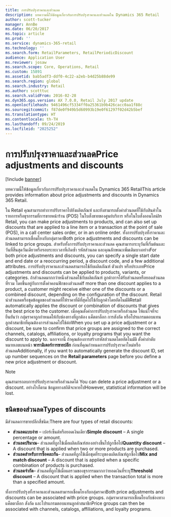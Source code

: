 ```yaml
---
title: การปรับปรุงราคาและส่วนลด
description: บทความนี้ให้ข้อมูลเกี่ยวกับการปรับปรุงราคาและส่วนลดใน Dynamics 365 Retail
author: scott-tucker
manager: AnnBe
ms.date: 06/20/2017
ms.topic: article
ms.prod: ''
ms.service: dynamics-365-retail
ms.technology: ''
ms.search.form: RetailParameters, RetailPeriodicDiscount
audience: Application User
ms.reviewer: josaw
ms.search.scope: Core, Operations, Retail
ms.custom: 15891
ms.assetid: bab5adf3-ddf0-4c22-a2eb-b4d25b88de99
ms.search.region: global
ms.search.industry: Retail
ms.author: scotttuc
ms.search.validFrom: 2016-02-28
ms.dyn365.ops.version: AX 7.0.0, Retail July 2017 update
ms.openlocfilehash: 9461496cf5334ff0a25361b9b426cacc0aa1f88c
ms.sourcegitcommit: f87de0f949b5d60993b19e0f61297f02d42b5bef
ms.translationtype: HT
ms.contentlocale: th-TH
ms.lasthandoff: 09/24/2019
ms.locfileid: "2025252"
---
```

# <a name="price-adjustments-and-discounts"></a><span data-ttu-id="6e0e4-103">การปรับปรุงราคาและส่วนลด</span><span class="sxs-lookup"><span data-stu-id="6e0e4-103">Price adjustments and discounts</span></span>

[!include [banner](includes/banner.md)]

<span data-ttu-id="6e0e4-104">บทความนี้ให้ข้อมูลเกี่ยวกับการปรับปรุงราคาและส่วนลดใน Dynamics 365 Retail</span><span class="sxs-lookup"><span data-stu-id="6e0e4-104">This article provides information about price adjustments and discounts in Dynamics 365 Retail.</span></span>

<span data-ttu-id="6e0e4-105">ใน Retail คุณสามารถทำการปรับราคาไปยังผลิตภัณฑ์ และยังสามารถตั้งค่าส่วนลดที่ใช้กับสินค้าในรายการหรือธุรกรรมที่การขายหน้าร้าน (POS) ในใบสั่งขายของศูนย์บริการ หรือในใบสั่งออนไลน์</span><span class="sxs-lookup"><span data-stu-id="6e0e4-105">In Retail, you can make price adjustments to products, and can also set up discounts that are applied to a line item or a transaction at the point of sale (POS), in a call center sales order, or in an online order.</span></span> <span data-ttu-id="6e0e4-106">ทั้งการปรับปรุงทั้งราคาและส่วนลดสามารถเชื่อมโยงกับกลุ่มราคา</span><span class="sxs-lookup"><span data-stu-id="6e0e4-106">Both price adjustments and discounts can be linked to price groups.</span></span> <span data-ttu-id="6e0e4-107">สำหรับทั้งการปรับปรุงราคาและส่วนลด คุณสามารถระบุวันที่เริ่มต้นและวันที่สิ้นสุดวันเดียวหรือรอบระยะเวลาที่เกิดซ้ำ รหัสส่วนลด และคุณลักษณะเพิ่มเติมบางอย่าง</span><span class="sxs-lookup"><span data-stu-id="6e0e4-107">For both price adjustments and discounts, you can specify a single start date and end date or a reoccurring period, a discount code, and a few additional attributes.</span></span> <span data-ttu-id="6e0e4-108">การปรับปรุงราคาและส่วนลดสามารถใช้กับผลิตภัณฑ์ ตัวแปร หรือประเภท</span><span class="sxs-lookup"><span data-stu-id="6e0e4-108">Price adjustments and discounts can be applied to products, variants, or categories.</span></span> <span data-ttu-id="6e0e4-109">ถ้าส่วนลดมากกว่าหนึ่งส่วนลดใช้กับผลิตภัณฑ์ ลูกค้าอาจได้รับส่วนลดหรือยอดส่วนลดที่รวม โดยขึ้นอยู่กับการตั้งค่าคอนฟิกของส่วนลด</span><span class="sxs-lookup"><span data-stu-id="6e0e4-109">If more than one discount applies to a product, a customer might receive either one of the discounts or a combined discount, depending on the configuration of the discount.</span></span> <span data-ttu-id="6e0e4-110">Retail นำส่วนลดหรือชุดข้อมูลของส่วนลดที่ให้ราคาที่ดีที่สุดไปใช้กับลูกค้าโดยอัตโนมัติ</span><span class="sxs-lookup"><span data-stu-id="6e0e4-110">Retail automatically applies the discount or combination of discounts that gives the best price to the customer.</span></span> <span data-ttu-id="6e0e4-111">เมื่อคุณตั้งค่าการปรับปรุงราคาหรือส่วนลด ให้แน่ใจที่จะยืนยันว่า กลุ่มราคาถูกกำหนดให้กับช่องทางที่ถูกต้อง แค็ตตาล็อก การสังกัด หรือโปรแกรมตอบแทนลูกค้าสมาชิกที่คุณต้องการส่วนลดไปใช้ต่อ</span><span class="sxs-lookup"><span data-stu-id="6e0e4-111">When you set up a price adjustment or a discount, be sure to confirm that price groups are assigned to the correct channels, catalogs, affiliations, or loyalty programs that you want the discount to apply to.</span></span> <span data-ttu-id="6e0e4-112">นอกจากนี้ ถ้าคุณต้องการสร้างรหัสส่วนลดโดยอัตโนมัติ ตั้งค่าลำดับหมายเลขบนหน้า **พารามิเตอร์การขายปลีก** ก่อนที่คุณกำหนดการปรับปรุงราคาใหม่หรือส่วนลด</span><span class="sxs-lookup"><span data-stu-id="6e0e4-112">Additionally, if you want to automatically generate the discount ID, set up number sequences on the **Retail parameters** page before you define a new price adjustment or discount.</span></span>

> [!NOTE]
> <span data-ttu-id="6e0e4-113">คุณสามารถลบการปรับปรุงราคาหรือส่วนลดได้ </span><span class="sxs-lookup"><span data-stu-id="6e0e4-113">You can delete a price adjustment or a discount.</span></span> <span data-ttu-id="6e0e4-114">อย่างไรก็ตาม ข้อมูลทางสถิติจะหายไป</span><span class="sxs-lookup"><span data-stu-id="6e0e4-114">However, statistical information will be lost.</span></span>

## <a name="types-of-discounts"></a><span data-ttu-id="6e0e4-115">ชนิดของส่วนลด</span><span class="sxs-lookup"><span data-stu-id="6e0e4-115">Types of discounts</span></span>

<span data-ttu-id="6e0e4-116">มีส่วนลดการขายปลีกสี่ชนิด:</span><span class="sxs-lookup"><span data-stu-id="6e0e4-116">There are four types of retail discounts:</span></span>

- <span data-ttu-id="6e0e4-117">**ส่วนลดแบบง่าย** – เปอร์เซ็นต์หรือยอดเงินเดียว</span><span class="sxs-lookup"><span data-stu-id="6e0e4-117">**Simple discount** – A single percentage or amount.</span></span>
- <span data-ttu-id="6e0e4-118">**ส่วนลดปริมาณ**– ส่วนลดที่ถูกใช้เมื่อผลิตภัณฑ์สองอย่างขึ้นไปถูกซื้อไป</span><span class="sxs-lookup"><span data-stu-id="6e0e4-118">**Quantity discount** – A discount that is applied when two or more products are purchased.</span></span>
- <span data-ttu-id="6e0e4-119">**ส่วนลดสำหรับการซื้อคละกัน**– ส่วนลดที่ถูกใช้เมื่อชุดที่ระบุของผลิตภัณฑ์ถูกซื้อไป</span><span class="sxs-lookup"><span data-stu-id="6e0e4-119">**Mix and match discount** – A discount that is applied when a specific combination of products is purchased.</span></span>
- <span data-ttu-id="6e0e4-120">**ส่วนลดจำกัด**– ส่วนลดที่ถูกใช้เมื่อผลรวมของธุรกรรมมากกว่ายอดเงินที่ระบุ</span><span class="sxs-lookup"><span data-stu-id="6e0e4-120">**Threshold discount** – A discount that is applied when the transaction total is more than a specified amount.</span></span>

<span data-ttu-id="6e0e4-121">ทั้งการปรับปรุงทั้งราคาและส่วนลดสามารถเชื่อมโยงกับกลุ่มราคา</span><span class="sxs-lookup"><span data-stu-id="6e0e4-121">Both price adjustments and discounts can be associated with price groups.</span></span> <span data-ttu-id="6e0e4-122">กลุ่มราคาสามารถเชื่อมโยงกับช่องทาง แค็ตตาล็อก สังกัด และโปรแกรมตอบแทนลูกค้าสมาชิก</span><span class="sxs-lookup"><span data-stu-id="6e0e4-122">Price groups can then be associated with channels, catalogs, affiliations, and loyalty programs.</span></span>
